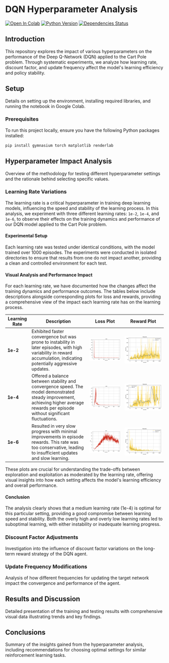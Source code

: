 # DQN Hyperparameter Analysis

[![Open In Colab](https://colab.research.google.com/assets/colab-badge.svg)](https://colab.research.google.com/drive/1JLVm4wdrtjpMiQP_3SmdOhWjX1hhFLP8?usp=sharing)
[![Python Version](https://img.shields.io/badge/Python-3.6%20|%203.7%20|%203.8-blue)](https://www.python.org/downloads/release/python-380/)
[![Dependencies Status](https://img.shields.io/badge/dependencies-up%20to%20date-brightgreen)](https://github.com/MahanVeisi8/RL_practices/Cartpole/DQN/requirements.txt)

## Introduction
This repository explores the impact of various hyperparameters on the performance of the Deep Q-Network (DQN) applied to the Cart Pole problem. Through systematic experiments, we analyze how learning rate, discount factor, and update frequency affect the model's learning efficiency and policy stability.

## Setup
Details on setting up the environment, installing required libraries, and running the notebook in Google Colab.

### Prerequisites
To run this project locally, ensure you have the following Python packages installed:
```bash
pip install gymnasium torch matplotlib renderlab
```

## Hyperparameter Impact Analysis
Overview of the methodology for testing different hyperparameter settings and the rationale behind selecting specific values.

### Learning Rate Variations

The learning rate is a critical hyperparameter in training deep learning models, influencing the speed and stability of the learning process. In this analysis, we experiment with three different learning rates: `1e-2`, `1e-4`, and `1e-6`, to observe their effects on the training dynamics and performance of our DQN model applied to the Cart Pole problem.

#### Experimental Setup
Each learning rate was tested under identical conditions, with the model trained over 1000 episodes. The experiments were conducted in isolated directories to ensure that results from one do not impact another, providing a clean and controlled environment for each test.

#### Visual Analysis and Performance Impact

For each learning rate, we have documented how the changes affect the training dynamics and performance outcomes. The tables below include descriptions alongside corresponding plots for loss and rewards, providing a comprehensive view of the impact each learning rate has on the learning process.

| Learning Rate | Description                                                                                                                                                                 | Loss Plot                                                    | Reward Plot                                                  |
|---------------|-----------------------------------------------------------------------------------------------------------------------------------------------------------------------------|--------------------------------------------------------------|--------------------------------------------------------------|
| **1e-2**      | Exhibited faster convergence but was prone to instability in later episodes, with high variability in reward accumulation, indicating potentially aggressive updates.       | ![Loss 1e-2](assets/Learning_rate/1e-2/Loss_plot.png)        | ![Reward 1e-2](assets/Learning_rate/1e-2/reward_plot.png)    |
| **1e-4**      | Offered a balance between stability and convergence speed. The model demonstrated steady improvement, achieving higher average rewards per episode without significant fluctuations. | ![Loss 1e-4](assets/Learning_rate/1e-4/Loss_plot.png)        | ![Reward 1e-4](assets/Learning_rate/1e-4/reward_plot.png)    |
| **1e-6**      | Resulted in very slow progress with minimal improvements in episode rewards. This rate was too conservative, leading to insufficient updates and slow learning.                | ![Loss 1e-6](assets/Learning_rate/1e-6/Loss_plot.png)        | ![Reward 1e-6](assets/Learning_rate/1e-6/reward_plot.png)    |

These plots are crucial for understanding the trade-offs between exploration and exploitation as moderated by the learning rate, offering visual insights into how each setting affects the model's learning efficiency and overall performance.

#### Conclusion
The analysis clearly shows that a medium learning rate (1e-4) is optimal for this particular setting, providing a good compromise between learning speed and stability. Both the overly high and overly low learning rates led to suboptimal learning, with either instability or inadequate learning progress.



### Discount Factor Adjustments
Investigation into the influence of discount factor variations on the long-term reward strategy of the DQN agent.

### Update Frequency Modifications
Analysis of how different frequencies for updating the target network impact the convergence and performance of the agent.

## Results and Discussion
Detailed presentation of the training and testing results with comprehensive visual data illustrating trends and key findings.

## Conclusions
Summary of the insights gained from the hyperparameter analysis, including recommendations for choosing optimal settings for similar reinforcement learning tasks.


